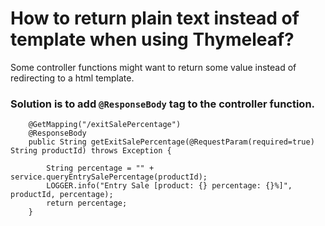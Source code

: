 # How to return plain text instead of template when using Thymeleaf?

Some controller functions might want to return some value instead of redirecting to a html template. 

### Solution is to add `@ResponseBody` tag to the controller function.

```
	@GetMapping("/exitSalePercentage")
	@ResponseBody
	public String getExitSalePercentage(@RequestParam(required=true) String productId) throws Exception {
		
		String percentage = "" + service.queryEntrySalePercentage(productId);
		LOGGER.info("Entry Sale [product: {} percentage: {}%]", productId, percentage);
		return percentage;
	}
```
